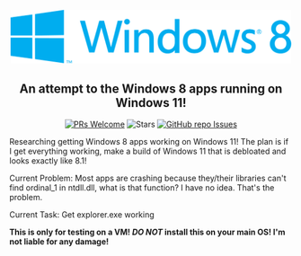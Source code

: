 <p align="center">
  <img width="500" src="Resources\Windows 8 Logo.png">
</p>

<h2 align="center">An attempt to the Windows 8 apps running on Windows 11!</h1>


<div align="center" markdown="1">
  
[![PRs Welcome](https://img.shields.io/badge/PRs-welcome-brightgreen.svg?style=flat-square)](https://makeapullrequest.com) 
![Stars](https://img.shields.io/github/stars/Stoutscientist/Windows-8-on-11?style=flat-square&label=Stars)
[![GitHub repo Issues](https://img.shields.io/github/issues/Stoutscientist/Windows-8-on-11?style=flat-square&label=Issues)](https://github.com/Stoutscientist/Windows-8-on-11/issues)

</div>

Researching getting Windows 8 apps working on Windows 11! The plan is if I get everything working, make a build of Windows 11 that is debloated and looks exactly like 8.1!

Current Problem:
Most apps are crashing because they/their libraries can't find ordinal_1 in ntdll.dll, what is that function? I have no idea. That's the problem.

Current Task:
Get explorer.exe working

**This is only for testing on a VM! _DO NOT_ install this on your main OS! I'm not liable for any damage!**
